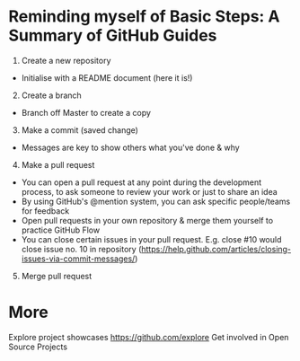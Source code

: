# Reminding myself of Basic Steps: A Summary of GitHub Guides
1. Create a new repository 
- Initialise with a README document (here it is!)
2. Create a branch
- Branch off Master to create a copy
3. Make a commit (saved change)
- Messages are key to show others what you've done & why
4. Make a pull request 
- You can open a pull request at any point during the development process, to ask someone to review your work or just to share an idea
- By using GitHub's @mention system, you can ask specific people/teams for feedback
- Open pull requests in your own repository & merge them yourself to practice GitHub Flow
- You can close certain issues in your pull request. E.g. close #10 would close issue no. 10 in repository (https://help.github.com/articles/closing-issues-via-commit-messages/)
5. Merge pull request 

# More 
Explore project showcases https://github.com/explore
Get involved in Open Source Projects 
